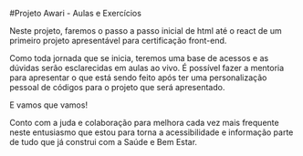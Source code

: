 #Projeto  Awari - Aulas e Exercícios

Neste projeto, faremos o passo a passo inicial de html até o react de um primeiro projeto apresentável para certificação front-end.

Como toda jornada que se inicia, teremos uma base de acessos e as dúvidas serão esclarecidas em aulas ao vivo.
É possível fazer a mentoria para  apresentar o que está sendo feito após ter uma personalização pessoal de códigos para o projeto que será apresentado.

E vamos que vamos! 

Conto com a juda e colaboração para melhora cada vez mais frequente neste entusiasmo que estou para torna  a acessibilidade e  informação parte de tudo que já construi com a Saúde e Bem Estar.

